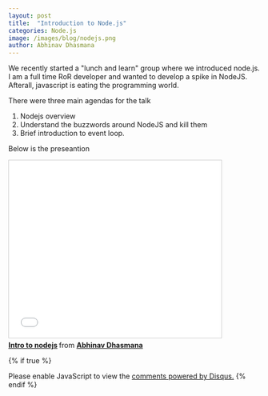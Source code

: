 ```yaml
---
layout: post
title:  "Introduction to Node.js"
categories: Node.js
image: /images/blog/nodejs.png
author: Abhinav Dhasmana
---
```

We recently started a "lunch and learn" group where we introduced node.js. I am a full time RoR developer and wanted to develop a spike in NodeJS. Afterall, javascript is eating the programming world.

There were three main agendas for the talk

1. Nodejs overview
2. Understand the buzzwords around NodeJS and kill them
3. Brief introduction to event loop.

Below is the preseantion

<iframe src="//www.slideshare.net/slideshow/embed_code/key/vhtnePPI2cgfGv" width="425" height="355" frameborder="0" marginwidth="0" marginheight="0" scrolling="no" style="border:1px solid #CCC; border-width:1px; margin-bottom:5px; max-width: 100%;" allowfullscreen> </iframe> <div style="margin-bottom:5px"> <strong> <a href="//www.slideshare.net/abhinavdhasmana/intro-to-nodejs-49536883" title="Intro to nodejs" target="_blank">Intro to nodejs</a> </strong> from <strong><a href="//www.slideshare.net/abhinavdhasmana" target="_blank">Abhinav Dhasmana</a></strong> </div>

{% if true %}
  <div id="disqus_thread"></div>
  <script>
    var disqus_config = function () {

    this.page.url = "http://abhinavdhasmana.in/nodejs/2015/06/18/Intro-to-nodejs.html"; // Replace PAGE_URL with your page's canonical URL variable
    this.page.identifier = "nodejs/2015/06/18/Intro-to-nodejs.html";
    };

    (function() { // DON'T EDIT BELOW THIS LINE
      var d = document, s = d.createElement('script');
      s.src = '//abhinavdhasmana.disqus.com/embed.js';
      s.setAttribute('data-timestamp', +new Date());
      (d.head || d.body).appendChild(s);
      })();
  </script>
  <noscript>Please enable JavaScript to view the <a href="https://disqus.com/?ref_noscript" rel="nofollow">comments powered by Disqus.</a></noscript>
{% endif %}
